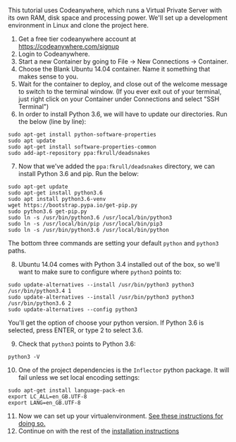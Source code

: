 This tutorial uses Codeanywhere, which runs a Virtual Private Server with its own RAM, disk space and processing power. 
We'll set up a development environment in Linux and clone the project here.

1. Get a free tier codeanywhere account at https://codeanywhere.com/signup
2. Login to Codeanywhere.
3. Start a new Container by going to File -> New Connections -> Container.
4. Choose the Blank Ubuntu 14.04 container. Name it something that makes sense to you.
5. Wait for the container to deploy, and close out of the welcome message to switch to the terminal window. (If you ever exit out of your terminal, just right click on your Container under Connections and select "SSH Terminal")
6. In order to install Python 3.6, we will have to update our directories. Run the below (line by line):

```
sudo apt-get install python-software-properties
sudo apt update
sudo apt-get install software-properties-common
sudo add-apt-repository ppa:fkrull/deadsnakes 
```
7. Now that we've added the `ppa:fkrull/deadsnakes` directory, we can install Python 3.6 and pip. Run the below:

```
sudo apt-get update
sudo apt-get install python3.6
sudo apt install python3.6-venv
wget https://bootstrap.pypa.io/get-pip.py
sudo python3.6 get-pip.py
sudo ln -s /usr/bin/python3.6 /usr/local/bin/python3
sudo ln -s /usr/local/bin/pip /usr/local/bin/pip3
sudo ln -s /usr/bin/python3.6 /usr/local/bin/python
```
The bottom three commands are setting your default `python` and `python3` paths. 

8. Ubuntu 14.04 comes with Python 3.4 installed out of the box, so we'll want to make sure to configure where `python3` points to:
```
sudo update-alternatives --install /usr/bin/python3 python3 /usr/bin/python3.4 1
sudo update-alternatives --install /usr/bin/python3 python3 /usr/bin/python3.6 2
sudo update-alternatives --config python3
```
You'll get the option of choose your python version. If Python 3.6 is selected, press ENTER, or type 2 to select 3.6.

9. Check that `python3` points to Python 3.6: 
```
python3 -V
```
10. One of the project dependencies is the `Inflector` python package. It will fail unless we set local encoding settings:
```
sudo apt-get install language-pack-en
export LC_ALL=en_GB.UTF-8
export LANG=en_GB.UTF-8
```
11. Now we can set up your virtualenvironment. [See these instructions for doing so.](https://gist.github.com/bonfirefan/c5556ca54e8bbe9d83764730c36a4b3e/edit)
12. Continue on with the rest of the [installation instructions](https://github.com/City-Bureau/city-scrapers/blob/master/docs/02_installation.md)
